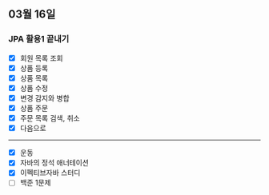 ## 03월 16일

### JPA 활용1 끝내기

- [x] 회원 목록 조회
- [x] 상품 등록
- [x] 상품 목록
- [x] 상품 수정
- [x] 변경 감지와 병합
- [x] 상품 주문
- [x] 주문 목록 검색, 취소
- [x] 다음으로

---

- [x] 운동
- [x] 자바의 정석 애너테이션
- [x] 이펙티브자바 스터디
- [ ] 백준 1문제
